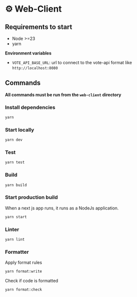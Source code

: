 # ⚙️ Web-Client

## Requirements to start

- Node >=23
- yarn

**Environment variables**

- `VOTE_API_BASE_URL`: url to connect to the vote-api format like `http://localhost:8080`

## Commands
**All commands must be run from the `web-client` directory**

### Install dependencies
```bash
yarn
```

### Start locally

```bash
yarn dev
```

### Test
```bash
yarn test
```

### Build
```bash
yarn build
```

### Start production build
When a next js app runs, it runs as a NodeJs application.
```bash
yarn start
```

### Linter
```bash
yarn lint
```

### Formatter
Apply format rules
```bash
yarn format:write
```

Check if code is formatted
```bash
yarn format:check
```
